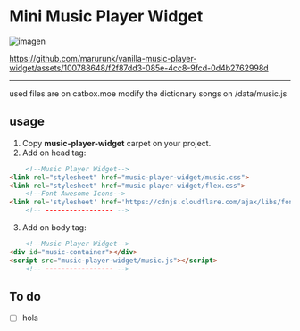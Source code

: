 


# Mini Music Player Widget
![imagen](https://github.com/marurunk/vanilla-music-player-widget/assets/100788648/b5440114-b3da-4798-913a-2bcc4d889ec5)

https://github.com/marurunk/vanilla-music-player-widget/assets/100788648/f2f87dd3-085e-4cc8-9fcd-0d4b2762998d

---
used files are on catbox.moe
modify the dictionary songs on /data/music.js

## usage
1. Copy **music-player-widget** carpet on your project.
2. Add on head tag: 
```html
	<!--Music Player Widget-->
<link rel="stylesheet" href="music-player-widget/music.css">
<link rel="stylesheet" href="music-player-widget/flex.css">
	<!--Font Awesome Icons-->
<link rel='stylesheet' href='https://cdnjs.cloudflare.com/ajax/libs/font-awesome/5.15.2/css/all.min.css'>
	<!-- ----------------- -->
```

3. Add on body tag:
```html
	<!--Music Player Widget-->
<div id="music-container"></div>
<script src="music-player-widget/music.js"></script>
	<!-- ----------------- -->
```
To do 
---
- [ ] hola
